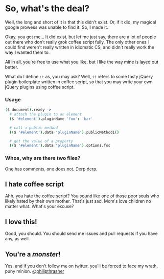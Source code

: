 # So, what's the deal?

Well, the long and short of it is that this didn't exist. Or, if it did,
my magical google prowess was unable to find it. So, I made it.

Okay, you got me... It did exist, but let me just say, there are a lot
of people out there who don't really grok coffee script fully. The only
other ones I could find weren't really written in idiomatic CS, and
didn't really work the way I wanted them to.

All in all, you're free to use what you like, but I like the way mine is
layed out better.

What do I define `it` as, you may ask? Well, `it` refers to some tasty
jQuery plugin boilerplate written in coffee script, so that you may
write your own jQuery plugins using coffee script.

### Usage

```coffeescript
($ document).ready ->
  # attach the plugin to an element
  ($ '#element').pluginName 'foo': 'bar'

  # call a public method
  (($ '#element').data 'pluginName').publicMethod1()

  # get the value of a property
  (($ '#element').data 'pluginName').options.foo

```

### Whoa, why are there two files?

One has comments, one does not. Derp derp.

## I hate coffee script

Ahh, you hate the coffee script? You sound like one of those poor souls
who likely hated by their own mother. That's just sad. Mom's love
children no matter what. What's your excuse?

## I love this!

Good, you should. You should send me issues and pull requests if you
have any, as well.

## You're a *monster*!

Yes, and if you don't follow me on twitter, you'll be forced to face my
wrath, puny minion. [@philipthrasher](http://twitter.com/philipthrasher)


